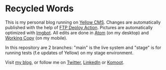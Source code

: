 # Recycled Words
This is my personal blog running on [Yellow CMS](https://github.com/datenstrom/yellow). Changes are automatically published with the help of [FTP Deploy Action](https://github.com/SamKirkland/FTP-Deploy-Action). Pictures are automatically optimized with [Imgbot](https://imgbot.net/). All edits are done in [Atom](https://atom.io/) (on my desktop) and [Working Copy](https://workingcopyapp.com/) (on my mobile).

In this repository are 2 branches: "main" is the live system and "stage" is for running tests (f.e updates of Yellow) on my stage environment.

Visit [my blog](https://gaehn.org), or follow me on [Twitter](https://twitter.com/flschr), [LinkedIn](https://www.linkedin.com/in/flschr) or [Komoot](https://www.komoot.de/user/848543125284).
